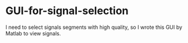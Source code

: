 # GUI-for-signal-selection
I need to select signals segments with high quality, so I wrote this GUI by Matlab to view signals.
